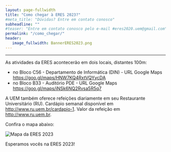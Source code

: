 ```yaml
---
layout: page-fullwidth
title: "Como chegar à ERES 2023?"
#meta_title: "Dúvidas? Entre em contato conosco"
subheadline: ""
#teaser: "Entre em contato conosco pelo e-mail #eres2020.uem@gmail.com"
permalink: "/como_chegar/"
header:
   image_fullwidth: BannerERES2023.png
---
```

<hr>

<p>As atividades da ERES acontecerão em dois locais, distantes 100m:</p>

<ul>
<li> no Bloco C56 - Departamento de Informática (DIN) - URL Google Maps <a href="https://goo.gl/maps/HNW7KQ4RxtVQYycDA" target="_blank">https://goo.gl/maps/HNW7KQ4RxtVQYycDA</a></li>
<li> no Bloco B33 - Auditório PDE - URL Google Maps <a href="https://goo.gl/maps/iNSk6NQ2Rvsa5R5q7" target="_blank">https://goo.gl/maps/iNSk6NQ2Rvsa5R5q7</a></li>
</ul>

<p>A UEM também oferece refeições diariamente em seu Restaurante Universitário (RU). Cardápio semanal disponível em <a href="http://www.ru.uem.br/cardapio-1" target="_blank">http://www.ru.uem.br/cardapio-1</a>. Valor da refeição em <a href="http://www.ru.uem.br" target="_blank">http://www.ru.uem.br</a>.</p>



<p>Confira o mapa abaixo:</p>
<p><img src="https://eres-sbc-br.github.io/eres2023/images/mapa_eres_uem_2023.png" alt="Mapa da ERES 2023"></p>


<p>Esperamos vocês na ERES 2023!</p>

